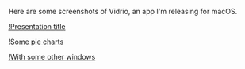 Here are some screenshots of Vidrio, an app I'm releasing for macOS.

[!Presentation title](/vidrio_screenshots/presentation-title.png)

[!Some pie charts](/vidrio_screenshots/pie-charts.png)

[!With some other windows](/vidrio_screenshots/spotify.png)
